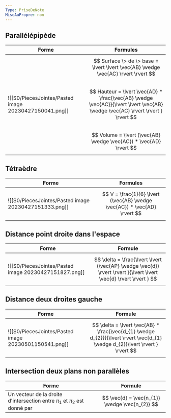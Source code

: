 ```yaml
---
Type: PriseDeNote
MiseAuPropre: non
---
```


## Parallélépipède

|Forme|Formules|
|---|---|
|![[S0/PiecesJointes/Pasted image 20230427150041.png]]|$$ Surface \> de \> base = \lvert \lvert \vec{AB} \wedge \vec{AC} \rvert  \rvert $$ <br> $$ Hauteur = \lvert \vec{AD} * \frac{\vec{AB} \wedge \vec{AC}}{\lvert \lvert \vec{AB} \wedge \vec{AC} \rvert  \rvert } \rvert $$ <br> $$ Volume = \lvert (\vec{AB} \wedge \vec{AC}) * \vec{AD} \rvert $$|

## Tétraèdre

|Forme|Formules|
|--|--|
|![[S0/PiecesJointes/Pasted image 20230427151333.png]]|$$ V = \frac{1}{6} \lvert (\vec{AB} \wedge \vec{AC}) * \vec{AD} \rvert  $$|

## Distance point droite dans l'espace

|Forme|Formule|
|--|--|
|![[S0/PiecesJointes/Pasted image 20230427151827.png]]|$$ \delta = \frac{\lvert \lvert (\vec{AP} \wedge \vec{d}) \rvert  \rvert }{\lvert \lvert \vec{d} \rvert  \rvert } $$|

## Distance deux droites gauche

|Forme|Formule|
|--|--|
|![[S0/PiecesJointes/Pasted image 20230501150541.png]]|$$ \delta = \lvert \vec{AB} * \frac{\vec{d_{1} \wedge d_{2}}}{\lvert  \rvert \vec{d_{1} \wedge d_{2}}\lvert  \rvert } \rvert  $$|

## Intersection deux plans non parallèles

|Forme|Formule|
|--|--|
|Un vecteur de la droite d'intersection entre $\pi_{1}$ et $\pi_{2}$ est donné par |$$ \vec{d} = \vec{n_{1}} \wedge \vec{n_{2}} $$|
